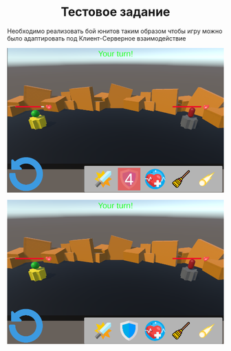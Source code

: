 
<h1 align="center">Тестовое задание</h1>

Необходимо реализовать бой юнитов таким образом чтобы игру можно было адаптировать под Клиент-Серверное взаимодействие

![Interface](https://github.com/KobzarevFizDev/UnityTestTaskForJob_1/raw/main/Gameplay1.png)


![Interface](https://github.com/KobzarevFizDev/UnityTestTaskForJob_1/raw/main/Gameplay2.png)
